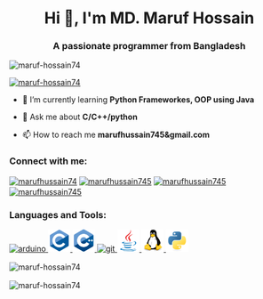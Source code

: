 <h1 align="center">Hi 👋, I'm MD. Maruf Hossain</h1>
<h3 align="center">A passionate programmer from Bangladesh</h3>

<p align="left"> <img src="https://komarev.com/ghpvc/?username=maruf-hossain74&label=Profile%20views&color=0e75b6&style=flat" alt="maruf-hossain74" /> </p>

<p align="left"> <a href="https://github.com/ryo-ma/github-profile-trophy"><img src="https://github-profile-trophy.vercel.app/?username=maruf-hossain74" alt="maruf-hossain74" /></a> </p>

- 🌱 I’m currently learning **Python Frameworkes, OOP using Java**

- 💬 Ask me about **C/C++/python**

- 📫 How to reach me **marufhussain745&gmail.com**

<h3 align="left">Connect with me:</h3>
<p align="left">
<a href="https://www.codechef.com/users/marufhussain74" target="blank"><img align="center" src="https://cdn.jsdelivr.net/npm/simple-icons@3.1.0/icons/codechef.svg" alt="marufhussain74" height="30" width="40" /></a>
<a href="https://www.hackerrank.com/marufhussain745" target="blank"><img align="center" src="https://raw.githubusercontent.com/rahuldkjain/github-profile-readme-generator/master/src/images/icons/Social/hackerrank.svg" alt="marufhussain745" height="30" width="40" /></a>
<a href="https://codeforces.com/profile/marufhussain745" target="blank"><img align="center" src="https://raw.githubusercontent.com/rahuldkjain/github-profile-readme-generator/master/src/images/icons/Social/codeforces.svg" alt="marufhussain745" height="30" width="40" /></a>
<a href="https://www.stopstalk.com/user/profile/Maruf_Hossain" target="blank"><img align="center" src="https://www.stopstalk.com/static/images/stopstalk-logo.png" alt="marufhussain745" height="30" width="70" /></a>

</p>

<h3 align="left">Languages and Tools:</h3>
<p align="left"> <a href="https://www.arduino.cc/" target="_blank" rel="noreferrer"> <img src="https://cdn.worldvectorlogo.com/logos/arduino-1.svg" alt="arduino" width="40" height="40"/> </a> <a href="https://www.cprogramming.com/" target="_blank" rel="noreferrer"> <img src="https://raw.githubusercontent.com/devicons/devicon/master/icons/c/c-original.svg" alt="c" width="40" height="40"/> </a> <a href="https://www.w3schools.com/cpp/" target="_blank" rel="noreferrer"> <img src="https://raw.githubusercontent.com/devicons/devicon/master/icons/cplusplus/cplusplus-original.svg" alt="cplusplus" width="40" height="40"/> </a> <a href="https://git-scm.com/" target="_blank" rel="noreferrer"> <img src="https://www.vectorlogo.zone/logos/git-scm/git-scm-icon.svg" alt="git" width="40" height="40"/> </a> <a href="https://www.java.com" target="_blank" rel="noreferrer"> <img src="https://raw.githubusercontent.com/devicons/devicon/master/icons/java/java-original.svg" alt="java" width="40" height="40"/> </a> <a href="https://www.linux.org/" target="_blank" rel="noreferrer"> <img src="https://raw.githubusercontent.com/devicons/devicon/master/icons/linux/linux-original.svg" alt="linux" width="40" height="40"/> </a> <a href="https://www.python.org" target="_blank" rel="noreferrer"> <img src="https://raw.githubusercontent.com/devicons/devicon/master/icons/python/python-original.svg" alt="python" width="40" height="40"/> </a> </p>

<p><img align="center" src="https://github-readme-stats.vercel.app/api/top-langs?username=maruf-hossain74&show_icons=true&locale=en&layout=compact" alt="maruf-hossain74" /></p>

<p><img align="center" src="https://github-readme-streak-stats.herokuapp.com/?user=maruf-hossain74&" alt="maruf-hossain74" /></p>
